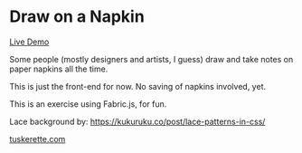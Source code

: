 # Draw on a Napkin

[Live Demo](https://tuskerette.github.io/DrawOnFabric/)

Some people (mostly designers and artists, I guess) draw and take notes on paper napkins all the time.

This is just the front-end for now. No saving of napkins involved, yet.

This is an exercise using Fabric.js, for fun.

Lace background by: https://kukuruku.co/post/lace-patterns-in-css/

[tuskerette.com](http://www.tuskerette.com)
